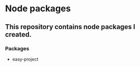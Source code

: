 # Node packages

## This repository contains node packages I created.

### Packages

-   easy-project
